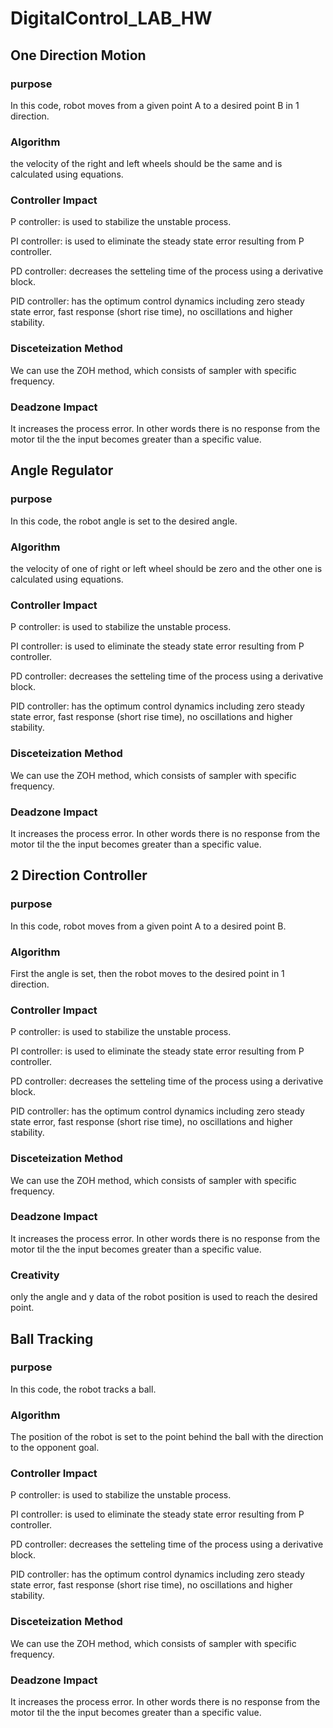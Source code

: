 # DigitalControl_LAB_HW

## One Direction Motion
### purpose
In this code, robot moves from a given point A to a desired point B in 1 direction.
### Algorithm
the velocity of the right and left wheels should be the same and is calculated using equations.
### Controller Impact
P controller: is used to stabilize the unstable process.

PI controller: is used to eliminate the steady state error resulting from P controller.

PD controller: decreases the setteling time of the process using a derivative block.

PID controller: has the optimum control dynamics including zero steady state error, fast response (short rise time), no oscillations and higher stability.
### Disceteization Method
We can use the ZOH method, which consists of sampler with specific frequency.
### Deadzone Impact
It increases the process error. In other words there is no response from the motor til the the input becomes greater than a specific value.

## Angle Regulator
### purpose
In this code, the robot angle is set to the desired angle.
### Algorithm
the velocity of one of right or left wheel should be zero and the other one is calculated using equations.
### Controller Impact
P controller: is used to stabilize the unstable process.

PI controller: is used to eliminate the steady state error resulting from P controller.

PD controller: decreases the setteling time of the process using a derivative block.

PID controller: has the optimum control dynamics including zero steady state error, fast response (short rise time), no oscillations and higher stability.
### Disceteization Method
We can use the ZOH method, which consists of sampler with specific frequency.
### Deadzone Impact
It increases the process error. In other words there is no response from the motor til the the input becomes greater than a specific value.

## 2 Direction Controller
### purpose
In this code, robot moves from a given point A to a desired point B.
### Algorithm
First the angle is set, then the robot moves to the desired point in 1 direction.
### Controller Impact
P controller: is used to stabilize the unstable process.

PI controller: is used to eliminate the steady state error resulting from P controller.

PD controller: decreases the setteling time of the process using a derivative block.

PID controller: has the optimum control dynamics including zero steady state error, fast response (short rise time), no oscillations and higher stability.
### Disceteization Method
We can use the ZOH method, which consists of sampler with specific frequency.
### Deadzone Impact
It increases the process error. In other words there is no response from the motor til the the input becomes greater than a specific value.
### Creativity
only the angle and y data of the robot position is used to reach the desired point.

## Ball Tracking
### purpose
In this code, the robot tracks a ball.
### Algorithm
The position of the robot is set to the point behind the ball with the direction to the opponent goal.
### Controller Impact
P controller: is used to stabilize the unstable process.

PI controller: is used to eliminate the steady state error resulting from P controller.

PD controller: decreases the setteling time of the process using a derivative block.

PID controller: has the optimum control dynamics including zero steady state error, fast response (short rise time), no oscillations and higher stability.
### Disceteization Method
We can use the ZOH method, which consists of sampler with specific frequency.
### Deadzone Impact
It increases the process error. In other words there is no response from the motor til the the input becomes greater than a specific value.
